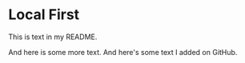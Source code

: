 # Local First

This is text in my README. 

And here is some more text. And here's some text I added on GitHub.
